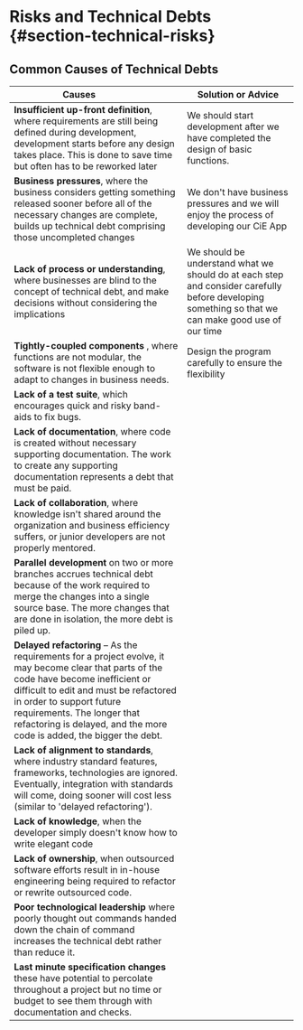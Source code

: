 Risks and Technical Debts {#section-technical-risks}
=========================

## Common Causes of Technical Debts
|Causes               |Solution or Advice|
| ------------------- |----------------------|
| **Insufficient up-front definition**, where requirements are still being defined during development, development starts before any design takes place. This is done to save time but often has to be reworked later|We should start development after we have completed the design of basic functions.|
| **Business pressures**, where the business considers getting something released sooner before all of the necessary changes are complete, builds up technical debt comprising those uncompleted changes|We don't have business pressures and we will enjoy the process of developing our CiE App|
| **Lack of process or understanding**, where businesses are blind to the concept of technical debt, and make decisions without considering the implications|We should be understand what we should do at each step and consider carefully before developing something so that we can make good use of our time|
|**Tightly-coupled components** , where functions are not modular, the software is not flexible enough to adapt to changes in business needs.|Design the program carefully to ensure the flexibility |Using modular design to ensure the flexibility of the program|
|**Lack of a test suite**, which encourages quick and risky band-aids to fix bugs.|
|**Lack of documentation**, where code is created without necessary supporting documentation. The work to create any supporting documentation represents a debt that must be paid.|
|**Lack of collaboration**, where knowledge isn't shared around the organization and business efficiency suffers, or junior developers are not properly mentored.|
|**Parallel development** on two or more branches accrues technical debt because of the work required to merge the changes into a single source base. The more changes that are done in isolation, the more debt is piled up.|
|**Delayed refactoring** – As the requirements for a project evolve, it may become clear that parts of the code have become inefficient or difficult to edit and must be refactored in order to support future requirements. The longer that refactoring is delayed, and the more code is added, the bigger the debt.|
|**Lack of alignment to standards**, where industry standard features, frameworks, technologies are ignored. Eventually, integration with standards will come, doing sooner will cost less (similar to 'delayed refactoring').|
|**Lack of knowledge**, when the developer simply doesn't know how to write elegant code|
|**Lack of ownership**, when outsourced software efforts result in in-house engineering being required to refactor or rewrite outsourced code.|
|**Poor technological leadership** where poorly thought out commands handed down the chain of command increases the technical debt rather than reduce it.|
|**Last minute specification changes** these have potential to percolate throughout a project but no time or budget to see them through with documentation and checks.|

